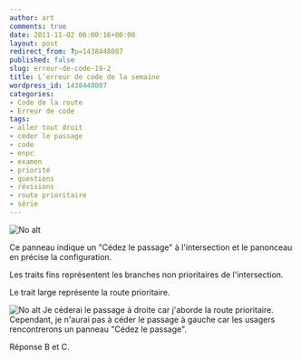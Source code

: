 ```yaml
---
author: art
comments: true
date: 2011-11-02 06:00:16+00:00
layout: post
redirect_from: ?p=1438448087
published: false
slug: erreur-de-code-19-2
title: L’erreur de code de la semaine
wordpress_id: 1438448087
categories:
- Code de la route
- Erreur de code
tags:
- aller tout droit
- céder le passage
- code
- enpc
- examen
- priorité
- questions
- révisions
- route prioritaire
- série
---
```


<img alt="No alt" data-src="https://static.irz.fr/2011/11/cerberus-2011-06-10-à-23.57.21.png" src="https://static.irz.fr/thumb.php?size=<100&crop=0&src=https://static.irz.fr/2011/11/cerberus-2011-06-10-à-23.57.21.png" />

Ce panneau indique un "Cédez le passage" à l'intersection et le panonceau en précise la configuration.

Les traits fins représentent les branches non prioritaires de l'intersection.

Le trait large représente la route prioritaire.


<img alt="No alt" data-src="https://static.irz.fr/2011/06/cerberus-2011-06-11-à-00.00.42.png" src="https://static.irz.fr/thumb.php?size=<100&crop=0&src=https://static.irz.fr/2011/06/cerberus-2011-06-11-à-00.00.42.png" />
Je céderai le passage à droite car j'aborde la route prioritaire. Cependant, je n'aurai pas à céder le passage à gauche car les usagers rencontrerons un panneau "Cédez le passage".

Réponse B et C.


